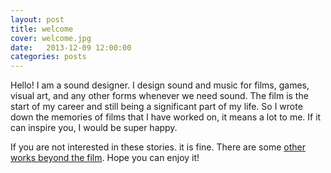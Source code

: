 ```yaml
---
layout: post
title: welcome
cover: welcome.jpg
date:   2013-12-09 12:00:00
categories: posts
---
```


Hello! I am a sound designer. I design sound and music for films, games, visual art, and any other forms whenever we need sound. The film is the start of my career and still being a significant part of my life. So I wrote down the memories of films that I have worked on, it means a lot to me. If it can inspire you, I would be super happy.

If you are not interested in these stories. it is fine. There are some <a href="{https://www.youtube.com/channel/UC1zijzn8qPG5BK8-dVRDRQQ}">other works beyond the film</a>. Hope you can enjoy it! 
